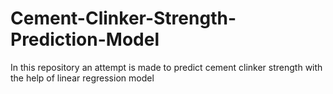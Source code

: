 # Cement-Clinker-Strength-Prediction-Model
In this repository an attempt is made to predict cement clinker strength with the help of linear regression model  
